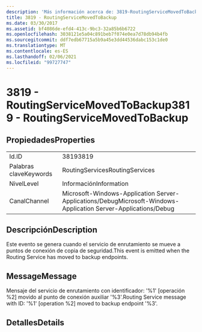 ```yaml
---
description: 'Más información acerca de: 3819-RoutingServiceMovedToBackup'
title: 3819 - RoutingServiceMovedToBackup
ms.date: 03/30/2017
ms.assetid: bf4086de-efd4-413c-9bc3-32a85b6b6722
ms.openlocfilehash: 3038121e5a04c891beb7f074e0ea7d78db94b4fb
ms.sourcegitcommit: ddf7edb67715a5b9a45e3dd44536dabc153c1de0
ms.translationtype: MT
ms.contentlocale: es-ES
ms.lasthandoff: 02/06/2021
ms.locfileid: "99727747"
---
```

# <a name="3819---routingservicemovedtobackup"></a><span data-ttu-id="1ed41-103">3819 - RoutingServiceMovedToBackup</span><span class="sxs-lookup"><span data-stu-id="1ed41-103">3819 - RoutingServiceMovedToBackup</span></span>

## <a name="properties"></a><span data-ttu-id="1ed41-104">Propiedades</span><span class="sxs-lookup"><span data-stu-id="1ed41-104">Properties</span></span>  
  
|||  
|-|-|  
|<span data-ttu-id="1ed41-105">Id.</span><span class="sxs-lookup"><span data-stu-id="1ed41-105">ID</span></span>|<span data-ttu-id="1ed41-106">3819</span><span class="sxs-lookup"><span data-stu-id="1ed41-106">3819</span></span>|  
|<span data-ttu-id="1ed41-107">Palabras clave</span><span class="sxs-lookup"><span data-stu-id="1ed41-107">Keywords</span></span>|<span data-ttu-id="1ed41-108">RoutingServices</span><span class="sxs-lookup"><span data-stu-id="1ed41-108">RoutingServices</span></span>|  
|<span data-ttu-id="1ed41-109">Nivel</span><span class="sxs-lookup"><span data-stu-id="1ed41-109">Level</span></span>|<span data-ttu-id="1ed41-110">Información</span><span class="sxs-lookup"><span data-stu-id="1ed41-110">Information</span></span>|  
|<span data-ttu-id="1ed41-111">Canal</span><span class="sxs-lookup"><span data-stu-id="1ed41-111">Channel</span></span>|<span data-ttu-id="1ed41-112">Microsoft-Windows-Application Server-Applications/Debug</span><span class="sxs-lookup"><span data-stu-id="1ed41-112">Microsoft-Windows-Application Server-Applications/Debug</span></span>|  
  
## <a name="description"></a><span data-ttu-id="1ed41-113">Descripción</span><span class="sxs-lookup"><span data-stu-id="1ed41-113">Description</span></span>  

 <span data-ttu-id="1ed41-114">Este evento se genera cuando el servicio de enrutamiento se mueve a puntos de conexión de copia de seguridad.</span><span class="sxs-lookup"><span data-stu-id="1ed41-114">This event is emitted when the Routing Service has moved to backup endpoints.</span></span>  
  
## <a name="message"></a><span data-ttu-id="1ed41-115">Message</span><span class="sxs-lookup"><span data-stu-id="1ed41-115">Message</span></span>  

 <span data-ttu-id="1ed41-116">Mensaje del servicio de enrutamiento con identificador: '%1' [operación %2] movido al punto de conexión auxiliar '%3'.</span><span class="sxs-lookup"><span data-stu-id="1ed41-116">Routing Service message with ID: '%1' [operation %2] moved to backup endpoint '%3'.</span></span>  
  
## <a name="details"></a><span data-ttu-id="1ed41-117">Detalles</span><span class="sxs-lookup"><span data-stu-id="1ed41-117">Details</span></span>
